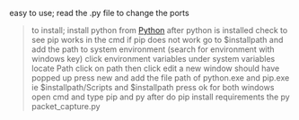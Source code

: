 easy to use;
read the .py file to change the ports
> to install; install python from [Python](https://python.org/)
> after python is installed check to see pip works in the cmd
> if pip does not work go to $installpath and add the path to system environment (search for environment with windows key)
> click environment variables
> under system variables locate Path
> click on path then click edit
> a new window should have popped up
> press new and add the file path of python.exe and pip.exe ie $installpath/Scripts and $installpath
> press ok for both windows
> open cmd and type pip and py
> after do pip install requirements
> the py packet_capture.py
